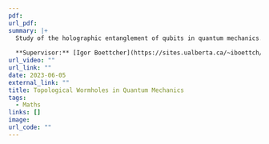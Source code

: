 ```yaml
---
pdf: 
url_pdf: 
summary: |+
  Study of the holographic entanglement of qubits in quantum mechanics. We look at how the Rényi entropy of the entangled states correlate directly to traversable topological wormholes. 
  
  **Supervisor:** [Igor Boettcher](https://sites.ualberta.ca/~iboettch/).
url_video: ""
url_link: ""
date: 2023-06-05
external_link: ""
title: Topological Wormholes in Quantum Mechanics
tags:
  - Maths
links: []
image: 
url_code: ""
---
```

